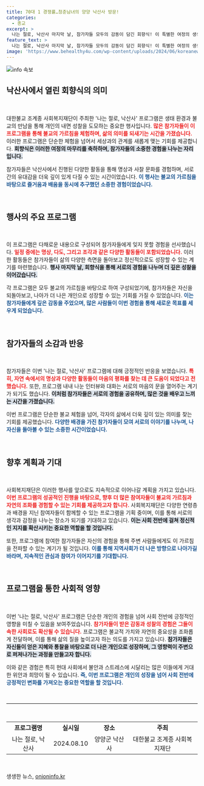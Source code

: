 ```yaml
---
title: 70대 1 경쟁률…청춘남녀의 양양 낙산사 방문!
categories:
  - 종교
excerpt: >
  나는 절로, 낙산사 마지막 날, 참가자들 모두의 감동이 담긴 회향식! 이 특별한 여정의 생생한 순간을 함께하세요!
feature_text: >
  나는 절로, 낙산사 마지막 날, 참가자들 모두의 감동이 담긴 회향식! 이 특별한 여정의 생생한 순간을 함께하세요!
image: 'https://www.behealthy4u.com/wp-content/uploads/2024/06/koreanews.jpg'
---
```


<p><img src="https://www.behealthy4u.com/wp-content/uploads/2024/06/koreanews.jpg" alt="info 속보" /></p>

<h2 data-ke-size="size26">낙산사에서 열린 회향식의 의미</h2>

<p data-ke-size="size16">&nbsp;</p>

<p>대한불교 조계종 사회복지재단이 주최한 '나는 절로, 낙산사' 프로그램은 생태 환경과 불교의 만남을 통해 개인의 내면 성찰을 도모하는 중요한 행사입니다. <b><span style="color: #ee2323;">많은 참가자들이 이 프로그램을 통해 불교의 가르침을 체험하며, 삶의 의미를 되새기는 시간을 가졌습니다.</span></b> 이러한 프로그램은 단순한 체험을 넘어서 세상과의 관계를 새롭게 맺는 기회를 제공합니다. <b><span style="background-color: #21538527;">회향식은 이러한 여정의 마무리를 축하하며, 참가자들의 소중한 경험을 나누는 자리입니다.</span></b> </p>

<p>참가자들은 낙산사에서 진행된 다양한 활동을 통해 명상과 사찰 문화를 경험하며, 서로 간의 유대감을 더욱 깊이 있게 다질 수 있는 시간이었습니다. <b><span style="color: #1a5490;">이 행사는 불교의 가르침을 바탕으로 즐거움과 배움을 동시에 추구했던 소중한 경험이었습니다.</span></b> </p>

<p data-ke-size="size16">&nbsp;</p>

<h2 data-ke-size="size26">행사의 주요 프로그램</h2>

<p data-ke-size="size16">&nbsp;</p>

<p>이 프로그램은 다채로운 내용으로 구성되어 참가자들에게 잊지 못할 경험을 선사했습니다. <b><span style="color: #ee2323;">일정 중에는 명상, 다도, 그리고 조각과 같은 다양한 활동들이 포함되었습니다.</span></b> 이러한 활동들은 참가자들이 삶의 다양한 측면을 돌아보고 정신적으로도 성장할 수 있는 계기를 마련했습니다. <b><span style="background-color: #21538527;">행사 마지막 날, 회향식을 통해 서로의 경험을 나누며 더 깊은 성찰을 이어갔습니다.</span></b> </p>

<p>각 프로그램은 모두 불교의 가르침을 바탕으로 하여 구성되었기에, 참가자들은 자신을 되돌아보고, 나아가 더 나은 개인으로 성장할 수 있는 기회를 가질 수 있었습니다. <b><span style="color: #1a5490;">이는 참가자들에게 깊은 감동을 주었으며, 많은 사람들이 이번 경험을 통해 새로운 목표를 세우게 되었습니다.</span></b></p>

<p data-ke-size="size16">&nbsp;</p>

<h2 data-ke-size="size26">참가자들의 소감과 반응</h2>

<p data-ke-size="size16">&nbsp;</p>

<p>참가자들은 이번 '나는 절로, 낙산사' 프로그램에 대해 긍정적인 반응을 보였습니다. <b><span style="color: #ee2323;">특히, 자연 속에서의 명상과 다양한 활동들이 마음의 평화를 찾는 데 큰 도움이 되었다고 전했습니다.</span></b> 또한, 프로그램 내내 나눈 인터뷰와 대화는 서로의 마음의 문을 열어주는 계기가 되기도 했습니다. <b><span style="background-color: #21538527;">이처럼 참가자들은 서로의 경험을 공유하며, 많은 것을 배우고 느끼는 시간을 가졌습니다.</span></b> </p>

<p>이번 프로그램은 단순한 불교 체험을 넘어, 각자의 삶에서 더욱 깊이 있는 의미를 찾는 기회를 제공했습니다. <b><span style="color: #1a5490;">다양한 배경을 가진 참가자들이 모여 서로의 이야기를 나누며, 나 자신을 돌아볼 수 있는 소중한 시간이었습니다.</span></b> </p>

<p data-ke-size="size16">&nbsp;</p>

<h2 data-ke-size="size26">향후 계획과 기대</h2>

<p data-ke-size="size16">&nbsp;</p>

<p>사회복지재단은 이러한 행사를 앞으로도 지속적으로 이어나갈 계획을 가지고 있습니다. <b><span style="color: #ee2323;">이번 프로그램의 성공적인 진행을 바탕으로, 향후 더 많은 참여자들이 불교의 가르침과 자연의 조화를 경험할 수 있는 기회를 제공하고자 합니다.</span></b> 사회복지재단은 다양한 연령층과 배경을 지닌 참여자들이 함께할 수 있는 프로그램을 기획 중이며, 이를 통해 서로의 생각과 감정을 나누는 장소가 되기를 기대하고 있습니다. <b><span style="background-color: #21538527;">이는 사회 전반에 걸쳐 정신적인 지지를 확산시키는 중요한 역할을 할 것입니다.</span></b> </p>

<p>또한, 프로그램에 참여한 참가자들은 자신의 경험을 통해 주변 사람들에게도 이 가르침을 전파할 수 있는 계기가 될 것입니다. <b><span style="color: #1a5490;">이를 통해 지역사회가 더 나은 방향으로 나아가길 바라며, 지속적인 관심과 참여가 이어지기를 기대합니다.</span></b> </p>

<p data-ke-size="size16">&nbsp;</p>

<h2 data-ke-size="size26">프로그램을 통한 사회적 영향</h2>

<p data-ke-size="size16">&nbsp;</p>

<p>이번 '나는 절로, 낙산사' 프로그램은 단순한 개인의 경험을 넘어 사회 전반에 긍정적인 영향을 미칠 수 있음을 보여주었습니다. <b><span style="color: #ee2323;">참가자들이 받은 감동과 성찰의 경험은 그들이 속한 사회로도 확산될 수 있습니다.</span></b> 프로그램은 불교적 가치와 자연의 중요성을 조화롭게 전달하며, 이를 통해 삶의 질을 높이고자 하는 의도를 가지고 있습니다. <b><span style="background-color: #21538527;">참가자들은 자신들이 얻은 지혜와 통찰을 바탕으로 더 나은 개인으로 성장하며, 그 영향력이 주변으로 퍼져나가는 과정을 만들고자 합니다.</span></b> </p>

<p>이와 같은 경험은 특히 현대 사회에서 불안과 스트레스에 시달리는 많은 이들에게 거대한 위안과 희망이 될 수 있습니다. <b><span style="color: #1a5490;">즉, 이번 프로그램은 개인의 성장을 넘어 사회 전반에 긍정적인 변화를 가져오는 중요한 역할을 할 것입니다.</span></b></p>

<p data-ke-size="size16">&nbsp;</p>

<hr style="height: 1px; border: 0; border-top: 1px solid #ccc;" />

<p data-ke-size="size16">&nbsp;</p>

<table style="border-collapse: collapse; width: 100%;">
  <tr>
    <td style="text-align: center; height: 17px;"><b>프로그램명</b></td>
    <td style="text-align: center; height: 17px;"><b>실시일</b></td>
    <td style="text-align: center; height: 17px;"><b>장소</b></td>
    <td style="text-align: center; height: 17px;"><b>주최</b></td>
  </tr>
  <tr>
    <td style="text-align: center; height: 17px;">나는 절로, 낙산사</td>
    <td style="text-align: center; height: 17px;">2024.08.10</td>
    <td style="text-align: center; height: 17px;">양양군 낙산사</td>
    <td style="text-align: center; height: 17px;">대한불교 조계종 사회복지재단</td>
  </tr>
</table>

<p data-ke-size="size16">&nbsp;</p>
생생한 뉴스, <a href="https://onioninfo.kr" rel="dofollow">onioninfo.kr</a>


